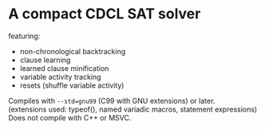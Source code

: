 # A compact CDCL SAT solver

featuring:  
- non-chronological backtracking
- clause learning
- learned clause minification
- variable activity tracking
- resets (shuffle variable activity)

Compiles with `--std=gnu99` (C99 with GNU extensions) or later.  
(extensions used: typeof(), named variadic macros, statement expressions)  
Does not compile with C++ or MSVC.
